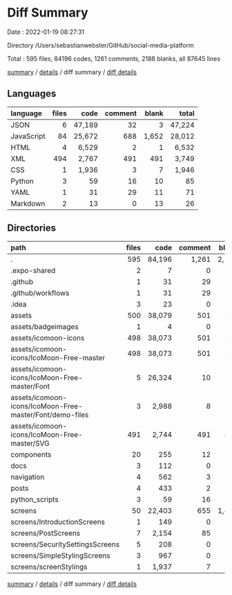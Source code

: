 # Diff Summary

Date : 2022-01-19 08:27:31

Directory /Users/sebastianwebster/GitHub/social-media-platform

Total : 595 files,  84196 codes, 1261 comments, 2188 blanks, all 87645 lines

[summary](results.md) / [details](details.md) / diff summary / [diff details](diff-details.md)

## Languages
| language | files | code | comment | blank | total |
| :--- | ---: | ---: | ---: | ---: | ---: |
| JSON | 6 | 47,189 | 32 | 3 | 47,224 |
| JavaScript | 84 | 25,672 | 688 | 1,652 | 28,012 |
| HTML | 4 | 6,529 | 2 | 1 | 6,532 |
| XML | 494 | 2,767 | 491 | 491 | 3,749 |
| CSS | 1 | 1,936 | 3 | 7 | 1,946 |
| Python | 3 | 59 | 16 | 10 | 85 |
| YAML | 1 | 31 | 29 | 11 | 71 |
| Markdown | 2 | 13 | 0 | 13 | 26 |

## Directories
| path | files | code | comment | blank | total |
| :--- | ---: | ---: | ---: | ---: | ---: |
| . | 595 | 84,196 | 1,261 | 2,188 | 87,645 |
| .expo-shared | 2 | 7 | 0 | 7 | 14 |
| .github | 1 | 31 | 29 | 11 | 71 |
| .github/workflows | 1 | 31 | 29 | 11 | 71 |
| .idea | 3 | 23 | 0 | 0 | 23 |
| assets | 500 | 38,079 | 501 | 514 | 39,094 |
| assets/badgeimages | 1 | 4 | 0 | 4 | 8 |
| assets/icomoon-icons | 498 | 38,073 | 501 | 510 | 39,084 |
| assets/icomoon-icons/IcoMoon-Free-master | 498 | 38,073 | 501 | 510 | 39,084 |
| assets/icomoon-icons/IcoMoon-Free-master/Font | 5 | 26,324 | 10 | 12 | 26,346 |
| assets/icomoon-icons/IcoMoon-Free-master/Font/demo-files | 3 | 2,988 | 8 | 11 | 3,007 |
| assets/icomoon-icons/IcoMoon-Free-master/SVG | 491 | 2,744 | 491 | 491 | 3,726 |
| components | 20 | 255 | 12 | 46 | 313 |
| docs | 3 | 112 | 0 | 0 | 112 |
| navigation | 4 | 562 | 3 | 45 | 610 |
| posts | 4 | 433 | 2 | 11 | 446 |
| python_scripts | 3 | 59 | 16 | 10 | 85 |
| screens | 50 | 22,403 | 655 | 1,493 | 24,551 |
| screens/IntroductionScreens | 1 | 149 | 0 | 2 | 151 |
| screens/PostScreens | 7 | 2,154 | 85 | 174 | 2,413 |
| screens/SecuritySettingsScreens | 5 | 208 | 0 | 10 | 218 |
| screens/SimpleStylingScreens | 3 | 967 | 0 | 57 | 1,024 |
| screens/screenStylings | 1 | 1,937 | 7 | 183 | 2,127 |

[summary](results.md) / [details](details.md) / diff summary / [diff details](diff-details.md)